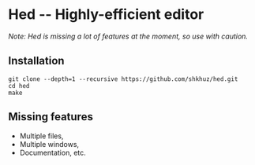 # Hed -- Highly-efficient editor

_Note: Hed is missing a lot of features at the moment, so use with caution._

## Installation

```console
git clone --depth=1 --recursive https://github.com/shkhuz/hed.git
cd hed
make
```

## Missing features

- Multiple files,
- Multiple windows,
- Documentation, etc.
